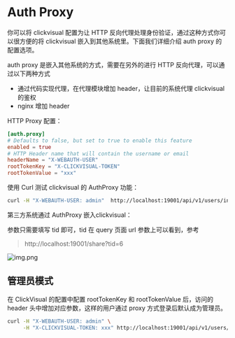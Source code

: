 # Auth Proxy

你可以将 clickvisual 配置为让 HTTP 反向代理处理身份验证，通过这种方式你可以很方便的将 clickvisual 嵌入到其他系统里。下面我们详细介绍 auth proxy 的配置选项。

auth proxy 是嵌入其他系统的方式，需要在另外的进行 HTTP 反向代理，可以通过以下两种方式
- 通过代码实现代理，在代理模块增加 header，让目前的系统代理 clickvisual 的鉴权
- nginx 增加 header

HTTP Proxy 配置：
```toml
[auth.proxy]
# Defaults to false, but set to true to enable this feature
enabled = true
# HTTP Header name that will contain the username or email
headerName = "X-WEBAUTH-USER"
rootTokenKey = "X-CLICKVISUAL-TOKEN"
rootTokenValue = "xxx"
```

使用 Curl 测试 clickvisual 的 AuthProxy 功能：
```sh
curl -H "X-WEBAUTH-USER: admin"  http://localhost:19001/api/v1/users/info
```

第三方系统通过 AuthProxy 嵌入clickvisual：

参数只需要填写 tid 即可，tid 在 query 页面 url 参数上可以看到，参考
> http://localhost:19001/share?tid=6

![img.png](../../../images/auth-proxy.png)

## 管理员模式
在 ClickVisual 的配置中配置 rootTokenKey 和 rootTokenValue 后，访问的 header 头中增加对应参数，这样的用户通过 proxy 方式登录后默认成为管理员。
```sh
curl -H "X-WEBAUTH-USER: admin" \
     -H "X-CLICKVISUAL-TOKEN: xxx" http://localhost:19001/api/v1/users/info
```

